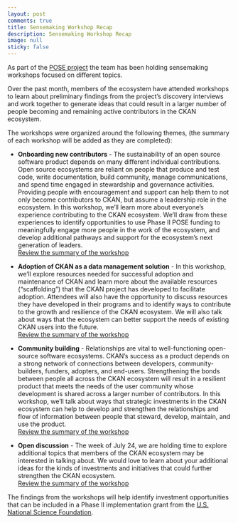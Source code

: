 ```yaml
--- 
layout: post
comments: true
title: Sensemaking Workshop Recap
description: Sensemaking Workshop Recap
image: null
sticky: false
---
```


As part of the [POSE project](https://civicdataecosystem.org//) the team has been holding sensemaking workshops focused on different topics.   

Over the past month, members of the ecosystem have attended workshops to learn about preliminary findings from the project’s discovery interviews and work together to generate ideas that could result in a larger number of people becoming and remaining active contributors in the CKAN ecosystem.  

The workshops were organized around the following themes, (the summary of each workshop will be added as they are completed):
* **Onboarding new contributors** - The sustainability of an open source software product depends on many different individual contributions. Open source ecosystems are reliant on people that produce and test code, write documentation, build community, manage communications, and spend time engaged in stewardship and governance activities. Providing people with encouragement and support can help them to not only become contributors to CKAN, but assume a leadership role in the ecosystem. In this workshop, we’ll learn more about everyone’s experience contributing to the CKAN ecosystem. We’ll draw from these experiences to identify opportunities to use Phase II POSE funding to meaningfully engage more people in the work of the ecosystem, and develop additional pathways and support for the ecosystem’s next generation of leaders.   
[Review the summary of the workshop](https://docs.google.com/document/d/1Q1xtNbDOL59lfgk-XkL1-sCkHnolHuDr-8ao196mB1s/edit?usp=sharing) 

* **Adoption of CKAN as a data management solution**  - In this workshop, we’ll explore resources needed for successful adoption and maintenance of CKAN and learn more about the available resources (“scaffolding”) that the CKAN project has developed to facilitate adoption. Attendees will also have the opportunity to discuss resources they have developed in their programs and to identify ways to contribute to the growth and resilience of the CKAN ecosystem. We will also talk about ways that the ecosystem can better support the needs of existing CKAN users into the future.   
[Review the summary of the workshop](https://docs.google.com/document/d/1rGwIVrw40TJSdsosoq1KSIPZApVxSDlu1os79Ror8FY/edit?usp=sharing) 

* **Community building** - Relationships are vital to well-functioning open-source software ecosystems. CKAN’s success as a product depends on a strong network of connections between developers, community-builders, funders, adopters, and end-users. Strengthening the bonds between people all across the CKAN ecosystem will result in a resilient product that meets the needs of the user community whose development is shared across a larger number of contributors. In this workshop, we’ll talk about ways that strategic investments in the CKAN ecosystem can help to develop and strengthen the relationships and flow of information between people that steward, develop, maintain, and use the product.   
[Review the summary of the workshop](https://docs.google.com/document/d/1YVPLRCbXoWz5NosxspQv9NYVAjsThHjvw46mYv1W63U/edit?usp=sharing) 

* **Open discussion** - The week of July 24, we are holding time to explore additional topics that members of the CKAN ecosystem may be interested in talking about. We would love to learn about your additional ideas for the kinds of investments and initiatives that could further strengthen the CKAN ecosystem.   
[Review the summary of the workshop](https://docs.google.com/document/d/1icpOcTPAT8tCRvjdEsyyLMTNVVHxj5m4J0kC7Vjn0z4/edit?usp=sharing)

The findings from the workshops will help identify investment opportunities that can be included in a Phase II implementation grant from the [U.S. National Science Foundation](https://new.nsf.gov/funding/opportunities/pathways-enable-open-source-ecosystems-pose).

